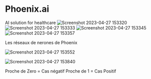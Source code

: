 # Phoenix.ai
AI solution for healthcare
![Screenshot 2023-04-27 153320](https://user-images.githubusercontent.com/64170643/234912890-85fc0dd0-a2e0-42c9-8797-19afc521a46a.png)
![Screenshot 2023-04-27 153333](https://user-images.githubusercontent.com/64170643/234912903-1687456a-4a3b-425c-89ea-428a02c69bc4.png)
![Screenshot 2023-04-27 153345](https://user-images.githubusercontent.com/64170643/234912922-9b5908d4-f16e-4d40-9235-87c8e19bf083.png)
![Screenshot 2023-04-27 153357](https://user-images.githubusercontent.com/64170643/234912932-001dc85b-f412-49ad-b0dd-e9f0e118f8b0.png)

Les réseaux de nerones de Phoenix

![Screenshot 2023-04-27 153552](https://user-images.githubusercontent.com/64170643/234913828-ed0398e3-4dc0-46d9-ab5e-64afcee327dc.png)

![Screenshot 2023-04-27 153840](https://user-images.githubusercontent.com/64170643/234914157-51fadee2-719c-489e-8f41-137b8156f021.png)


Proche de Zero = Cas négatif
Proche de 1 = Cas Positif
